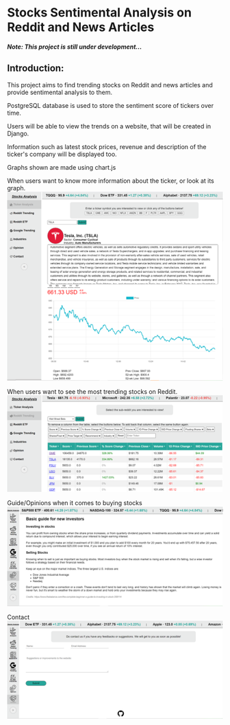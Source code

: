 # Stocks Sentimental Analysis on Reddit and News Articles

##### Note: This project is still under development...

## Introduction:
This project aims to find trending stocks on Reddit and news articles and provide sentimental analysis to them.

PostgreSQL database is used to store the sentiment score of tickers over time.

Users will be able to view the trends on a website, that will be created in Django.

Information such as latest stock prices, revenue and description of the ticker's company will be displayed too.

Graphs shown are made using chart.js


When users want to know more information about the ticker, or look at its graph.
![Ticker Information](src/images/ticker_information.png?)


When users want to see the most trending stocks on Reddit.
![Reddit Trending Table](src/images/reddit_trending.png?)

Guide/Opinions when it comes to buying stocks
![Guide/Opinions](src/images/opinions.png?)

Contact
![Contact](src/images/contact.png?)